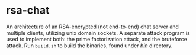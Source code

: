 # rsa-chat

An architecture of an RSA-encrypted (not end-to-end) chat server and multiple clients, utilizing unix domain sockets.
A separate attack program is used to implement both: the prime factorization attack, and the bruteforce attack.
Run `build.sh` to build the binaries, found under *bin* directory.
